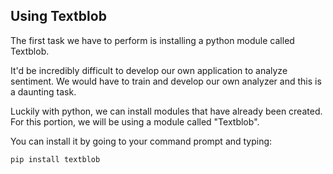 <!--title="Installing Textblob"-->

## Using Textblob

The first task we have to perform is installing a python module called Textblob. 

It'd be incredibly difficult to develop our own application to analyze sentiment. We would have to train and develop our own analyzer and this is a daunting task. 

Luckily with python, we can install modules that have already been created. For this portion, we will be using a module called "Textblob". 

You can install it by going to your command prompt and typing:

```
pip install textblob
```

